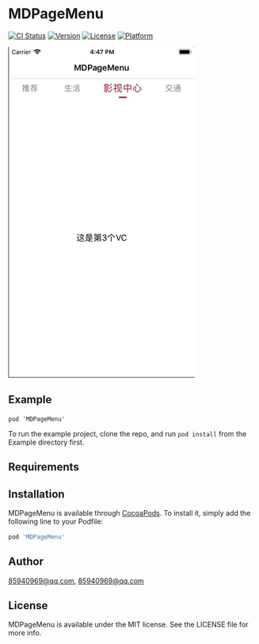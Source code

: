 # MDPageMenu

[![CI Status](http://img.shields.io/travis/85940969@qq.com/MDPageMenu.svg?style=flat)](https://travis-ci.org/85940969@qq.com/MDPageMenu)
[![Version](https://img.shields.io/cocoapods/v/MDPageMenu.svg?style=flat)](http://cocoapods.org/pods/MDPageMenu)
[![License](https://img.shields.io/cocoapods/l/MDPageMenu.svg?style=flat)](http://cocoapods.org/pods/MDPageMenu)
[![Platform](https://img.shields.io/cocoapods/p/MDPageMenu.svg?style=flat)](http://cocoapods.org/pods/MDPageMenu)


![example](MDPageMenu.gif)

## Example


```
pod 'MDPageMenu'
```

To run the example project, clone the repo, and run `pod install` from the Example directory first.

## Requirements

## Installation

MDPageMenu is available through [CocoaPods](http://cocoapods.org). To install
it, simply add the following line to your Podfile:

```ruby
pod 'MDPageMenu'
```

## Author

85940969@qq.com, 85940969@qq.com

## License

MDPageMenu is available under the MIT license. See the LICENSE file for more info.

